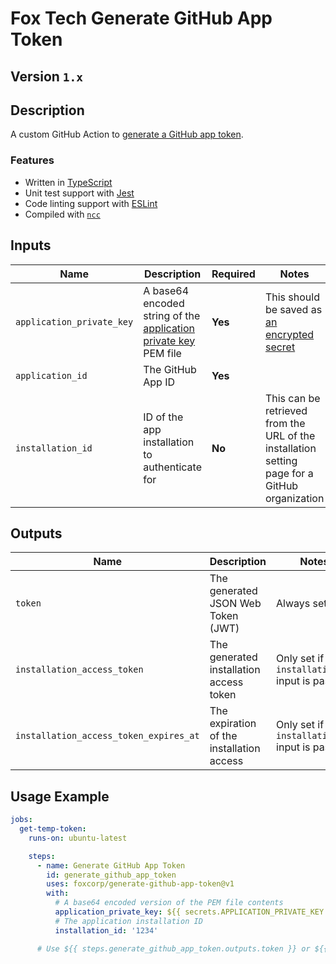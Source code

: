 # Fox Tech Generate GitHub App Token

## Version `1.x`

## Description

A custom GitHub Action to [generate a GitHub app token](https://docs.github.com/en/developers/apps/building-github-apps/authenticating-with-github-apps#authenticating-as-a-github-app).

### Features

- Written in [TypeScript](https://www.typescriptlang.org/)
- Unit test support with [Jest](https://jestjs.io/docs/en/getting-started)
- Code linting support with [ESLint](https://eslint.org/)
- Compiled with [`ncc`](https://github.com/vercel/ncc)

## Inputs

| Name | Description | Required | Notes |
|---|---|---|---|
| `application_private_key` | A base64 encoded string of the [application private key](https://docs.github.com/en/developers/apps/building-github-apps/authenticating-with-github-apps#generating-a-private-key) PEM file | **Yes** | This should be saved as [an encrypted secret](https://docs.github.com/en/actions/security-guides/encrypted-secrets) |
| `application_id` | The GitHub App ID | **Yes** |  |
| `installation_id` | ID of the app installation to authenticate for | **No** | This can be retrieved from the URL of the installation setting page for a GitHub organization |

## Outputs

| Name | Description | Notes |
|---|---|---|
| `token` | The generated JSON Web Token (JWT) | Always set |
| `installation_access_token` | The generated installation access token | Only set if the `installation_id` input is passed |
| `installation_access_token_expires_at` | The expiration of the installation access | Only set if the `installation_id` input is passed |

## Usage Example


```yml
jobs:
  get-temp-token:
    runs-on: ubuntu-latest

    steps:
      - name: Generate GitHub App Token
        id: generate_github_app_token
        uses: foxcorp/generate-github-app-token@v1
        with:
          # A base64 encoded version of the PEM file contents
          application_private_key: ${{ secrets.APPLICATION_PRIVATE_KEY }}
          # The application installation ID
          installation_id: '1234'

      # Use ${{ steps.generate_github_app_token.outputs.token }} or ${{ steps.generate_github_app_token.outputs.installation_access_token }} in other steps as needed
